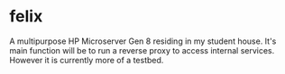 # felix
A multipurpose HP Microserver Gen 8 residing in my student house. It's main function will be to run a reverse proxy to access internal services. However it is currently more of a testbed.
